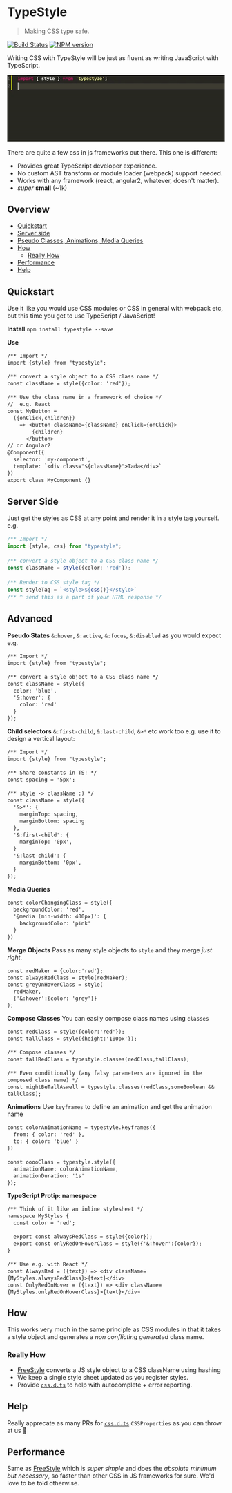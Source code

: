 # TypeStyle

> Making CSS type safe.

[![Build Status][travis-image]][travis-url]
[![NPM version][npm-image]][npm-url]

Writing CSS with TypeStyle will be just as fluent as writing JavaScript with TypeScript.

![](https://raw.githubusercontent.com/typestyle/typestyle.github.io/master/images/autocomplete.gif)

There are quite a few css in js frameworks out there. This one is different:

- Provides great TypeScript developer experience.
- No custom AST transform or module loader (webpack) support needed.
- Works with any framework (react, angular2, whatever, doesn't matter).
- *super* **small** (~1k)

## Overview

* [Quickstart](#quickstart)
* [Server side](#server-side)
* [Pseudo Classes, Animations, Media Queries](#advanced)
* [How](#how)
  * [Really How](#really-how)
* [Performance](#performance)
* [Help](#help)

## Quickstart

Use it like you would use CSS modules or CSS in general with webpack etc, but this time you get to use TypeScript / JavaScript!

**Install**
`npm install typestyle --save`  

**Use**
```tsx
/** Import */
import {style} from "typestyle";

/** convert a style object to a CSS class name */
const className = style({color: 'red'});

/** Use the class name in a framework of choice */
//  e.g. React
const MyButton = 
  ({onClick,children})
    => <button className={className} onClick={onClick}>
        {children}
      </button>
// or Angular2
@Component({
  selector: 'my-component',
  template: `<div class="${className}">Tada</div>`
})
export class MyComponent {}

```

## Server Side

Just get the styles as CSS at any point and render it in a style tag yourself. e.g. 

```ts
/** Import */
import {style, css} from "typestyle";

/** convert a style object to a CSS class name */
const className = style({color: 'red'});

/** Render to CSS style tag */
const styleTag = `<style>${css()}</style>`
/** ^ send this as a part of your HTML response */
```

## Advanced
**Pseudo States**
`&:hover`, `&:active`, `&:focus`, `&:disabled` as you would expect e.g.

```tsx
/** Import */
import {style} from "typestyle";

/** convert a style object to a CSS class name */
const className = style({
  color: 'blue',
  '&:hover': {
    color: 'red'
  }
});
```

**Child selectors**
`&:first-child`, `&:last-child`, `&>*` etc work too e.g. use it to design a vertical layout:

```tsx
/** Import */
import {style} from "typestyle";

/** Share constants in TS! */
const spacing = '5px';

/** style -> className :) */
const className = style({
  '&>*': {
    marginTop: spacing,
    marginBottom: spacing
  },
  '&:first-child': {
    marginTop: '0px',
  }
  '&:last-child': {
    marginBottom: '0px',
  }
});
```

**Media Queries**
```tsx
const colorChangingClass = style({
  backgroundColor: 'red',
  '@media (min-width: 400px)': {
    backgroundColor: 'pink'
  }
})
```

**Merge Objects**
Pass as many style objects to `style` and they merge *just right*.

```tsx
const redMaker = {color:'red'};
const alwaysRedClass = style(redMaker);
const greyOnHoverClass = style(
  redMaker,
  {'&:hover':{color: 'grey'}}
);
```

**Compose Classes** You can easily compose class names using `classes`

```tsx
const redClass = style({color:'red'});
const tallClass = style({height:'100px'});

/** Compose classes */
const tallRedClass = typestyle.classes(redClass,tallClass);

/** Even conditionally (any falsy parameters are ignored in the composed class name) */
const mightBeTallAswell = typestyle.classes(redClass,someBoolean && tallClass);
``` 

**Animations**
Use `keyframes` to define an animation and get the animation name
```tsx
const colorAnimationName = typestyle.keyframes({
  from: { color: 'red' },
  to: { color: 'blue' }
})

const ooooClass = typestyle.style({
  animationName: colorAnimationName,
  animationDuration: '1s'
});
```

**TypeScript Protip: namespace**
```tsx
/** Think of it like an inline stylesheet */
namespace MyStyles {
  const color = 'red';

  export const alwaysRedClass = style({color});
  export const onlyRedOnHoverClass = style({'&:hover':{color});
}

/** Use e.g. with React */
const AlwaysRed = ({text}) => <div className={MyStyles.alwaysRedClass}>{text}</div>
const OnlyRedOnHover = ({text}) => <div className={MyStyles.onlyRedOnHoverClass}>{text}</div>
```

## How
This works very much in the same principle as CSS modules in that it takes a style object and generates a *non conflicting generated* class name.

### Really How
* [FreeStyle][free-style] converts a JS style object to a CSS className using hashing
* We keep a single style sheet updated as you register styles.
* Provide [`css.d.ts`][css.d.ts] to help with autocomplete + error reporting.

## Help

Really apprecate as many PRs for [`css.d.ts`][css.d.ts] `CSSProperties` as you can throw at us 🌹

## Performance
Same as [FreeStyle][free-style] which is *super simple* and does the *absolute minimum but necessary*, so faster than other CSS in JS frameworks for sure. We'd love to be told otherwise.

[free-style]:https://github.com/blakeembrey/free-style
[travis-image]: https://travis-ci.org/typestyle/typestyle.svg?branch=master
[travis-url]:https://travis-ci.org/typestyle/typestyle
[npm-image]: https://img.shields.io/npm/v/typestyle.svg?style=flat
[npm-url]: https://npmjs.org/package/typestyle
[css.d.ts]: https://github.com/typestyle/typestyle/blob/master/src/css.d.ts